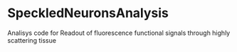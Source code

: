 # SpeckledNeuronsAnalysis
Analisys code for Readout of fluorescence functional signals through highly scattering tissue
